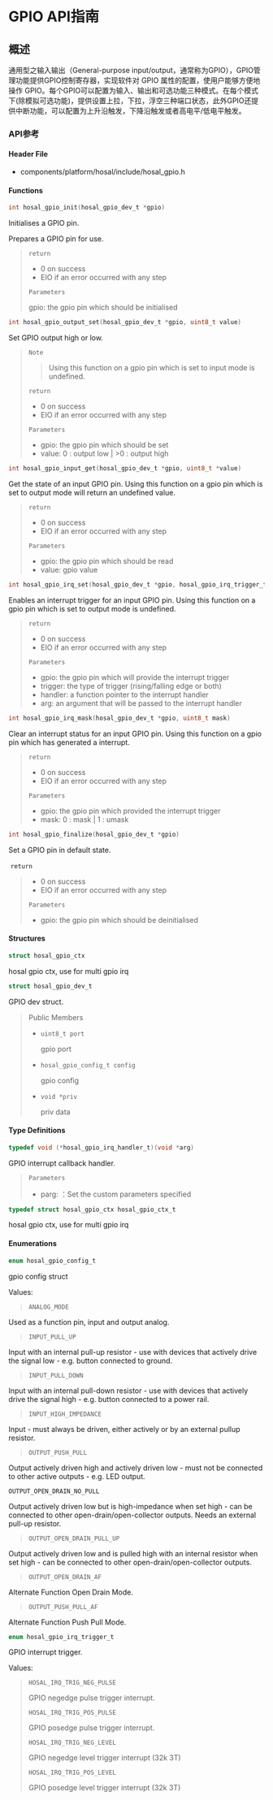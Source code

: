 # GPIO API指南

## 概述

通用型之输入输出（General-purpose  input/output，通常称为GPIO），GPIO管理功能提供GPIO控制寄存器，实现软件对 GPIO 属性的配置，使用户能够方便地操作  GPIO。每个GPIO可以配置为输入、输出和可选功能三种模式。在每个模式下(除模拟可选功能)，提供设置上拉，下拉，浮空三种端口状态，此外GPIO还提供中断功能，可以配置为上升沿触发，下降沿触发或者高电平/低电平触发。

### API参考

#### Header File

- components/platform/hosal/include/hosal_gpio.h

#### Functions

```c
int hosal_gpio_init(hosal_gpio_dev_t *gpio)
```

Initialises a GPIO pin.

Prepares a GPIO pin for use.

> `return`
>
> - 0 on success
> - EIO if an error occurred with any step
>
> `Parameters`
>
> gpio: the gpio pin which should be initialised



```c
int hosal_gpio_output_set(hosal_gpio_dev_t *gpio, uint8_t value)
```

Set GPIO output high or low.

> `Note`
>
> > Using this function on a gpio pin which is set to input mode is undefined.
>
> `return`
>
> - 0 on success
> - EIO if an error occurred with any step
>
> `Parameters`
>
> - gpio: the gpio pin which should be set
> - value: 0 : output low | >0 : output high



```c
int hosal_gpio_input_get(hosal_gpio_dev_t *gpio, uint8_t *value)
```

Get the state of an input GPIO pin. Using this function on a gpio pin which is set to output mode will return an undefined value.

> `return`
>
> - 0 on success
> - EIO if an error occurred with any step
>
> `Parameters`
>
> - gpio: the gpio pin which should be read
> - value: gpio value



```c
int hosal_gpio_irq_set(hosal_gpio_dev_t *gpio, hosal_gpio_irq_trigger_t trigger_type, hosal_gpio_irq_handler_t handler, void *arg)
```

Enables an interrupt trigger for an input GPIO pin. Using this function on a gpio pin which is set to output mode is undefined.

> `return`
>
> - 0 on success
> - EIO if an error occurred with any step
>
> `Parameters`
>
> - gpio: the gpio pin which will provide the interrupt trigger
> - trigger: the type of trigger (rising/falling edge or both)
> - handler: a function pointer to the interrupt handler
> - arg: an argument that will be passed to the interrupt handler



```c
int hosal_gpio_irq_mask(hosal_gpio_dev_t *gpio, uint8_t mask)
```

Clear an interrupt status for an input GPIO pin. Using this function on a gpio pin which has generated a interrupt.

> `return`
>
> - 0 on success
> - EIO if an error occurred with any step
>
> `Parameters`
>
> - gpio: the gpio pin which provided the interrupt trigger
> - mask: 0 : mask | 1 : umask



```c
int hosal_gpio_finalize(hosal_gpio_dev_t *gpio)
```

Set a GPIO pin in default state.

​	`return`

> - 0 on success
> - EIO if an error occurred with any step
>
> `Parameters`
>
> - gpio: the gpio pin which should be deinitialised



#### Structures

```c
struct hosal_gpio_ctx
```

hosal gpio ctx, use for multi gpio irq

```c
struct hosal_gpio_dev_t
```

GPIO dev struct.

> Public Members
>
> - `uint8_t port`
>
>   gpio port
>
> - `hosal_gpio_config_t config`
>
>   gpio config
>
> - `void *priv`
>
>   priv data



#### Type Definitions

```c
typedef void (*hosal_gpio_irq_handler_t)(void *arg)
```

GPIO interrupt callback handler.

> `Parameters`
>
> - parg: ：Set the custom parameters specified



```c
typedef struct hosal_gpio_ctx hosal_gpio_ctx_t
```

hosal gpio ctx, use for multi gpio irq



#### Enumerations

```c
enum hosal_gpio_config_t
```

gpio config struct

Values:

> `ANALOG_MODE`

Used as a function pin, input and output analog.

> `INPUT_PULL_UP`

Input with an internal pull-up resistor - use with devices that actively drive the signal low - e.g. button connected to ground.

> `INPUT_PULL_DOWN`

Input with an internal pull-down resistor - use with devices that  actively drive the signal high - e.g. button connected to a power rail.

> `INPUT_HIGH_IMPEDANCE`

Input - must always be driven, either actively or by an external pullup resistor.

> `OUTPUT_PUSH_PULL`

Output actively driven high and actively driven low - must not be connected to other active outputs - e.g. LED output.

`OUTPUT_OPEN_DRAIN_NO_PULL`

Output actively driven low but is high-impedance when set high - can  be connected to other open-drain/open-collector outputs. Needs an  external pull-up resistor.

> `OUTPUT_OPEN_DRAIN_PULL_UP`

Output actively driven low and is pulled high with an internal  resistor when set high - can be connected to other  open-drain/open-collector outputs.

> `OUTPUT_OPEN_DRAIN_AF`

Alternate Function Open Drain Mode.

> `OUTPUT_PUSH_PULL_AF`

Alternate Function Push Pull Mode.



```c
enum hosal_gpio_irq_trigger_t
```

GPIO interrupt trigger.

Values:

> `HOSAL_IRQ_TRIG_NEG_PULSE`
>
> GPIO negedge pulse trigger interrupt.
>
> `HOSAL_IRQ_TRIG_POS_PULSE`
>
> GPIO posedge pulse trigger interrupt.
>
> `HOSAL_IRQ_TRIG_NEG_LEVEL`
>
> GPIO negedge level trigger interrupt (32k 3T)
>
> `HOSAL_IRQ_TRIG_POS_LEVEL`
>
> GPIO posedge level trigger interrupt (32k 3T)
